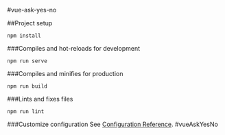 #vue-ask-yes-no

##Project setup
```
npm install
```

###Compiles and hot-reloads for development
```
npm run serve
```

###Compiles and minifies for production
```
npm run build
```

###Lints and fixes files
```
npm run lint
```

###Customize configuration
See [Configuration Reference](https://cli.vuejs.org/config/).
#vueAskYesNo


